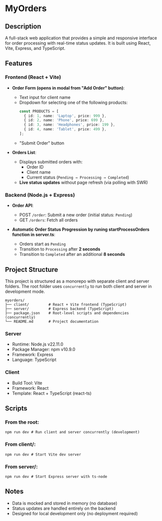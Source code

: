 # MyOrders

## Description

A full-stack web application that provides a simple and responsive interface for order processing with real-time status updates. It is built using React, Vite, Express, and TypeScript.

## Features

### Frontend (React + Vite)

- **Order Form (opens in modal from "Add Order" button)**:

  - Text input for client name
  - Dropdown for selecting one of the following products:
    ```ts
    const PRODUCTS = [
      { id: 1, name: 'Laptop', price: 999 },
      { id: 2, name: 'Phone', price: 699 },
      { id: 3, name: 'Headphones', price: 199 },
      { id: 4, name: 'Tablet', price: 499 },
    ];
    ```
  - "Submit Order" button

- **Orders List**:
  - Displays submitted orders with:
    - Order ID
    - Client name
    - Current status (`Pending → Processing → Completed`)
  - **Live status updates** without page refresh (via polling with SWR)

### Backend (Node.js + Express)

- **Order API**:

  - POST `/order`: Submit a new order (initial status: `Pending`)
  - GET `/orders`: Fetch all orders

- **Automatic Order Status Progression by runing startProcessOrders function in server.ts**:
  - Orders start as `Pending`
  - Transition to `Processing` after **2 seconds**
  - Transition to `Completed` after an additional **8 seconds**

## Project Structure

This project is structured as a monorepo with separate client and server folders. The root folder uses `concurrently` to run both client and server in development mode.

```
myorders/
├── client/         # React + Vite frontend (TypeScript)
├── server/         # Express backend (TypeScript)
├── package.json    # Root-level scripts and dependencies (concurrently)
└── README.md       # Project documentation
```

### Server

- Runtime: Node.js v22.11.0
- Package Manager: npm v10.9.0
- Framework: Express
- Language: TypeScript

### Client

- Build Tool: Vite
- Framework: React
- Template: React + TypeScript (react-ts)

## Scripts

### From the root:

`npm run dev # Run client and server concurrently (development)`

### From client/:

`npm run dev # Start Vite dev server`

### From server/:

`npm run dev # Start Express server with ts-node`

## Notes

- Data is mocked and stored in memory (no database)
- Status updates are handled entirely on the backend
- Designed for local development only (no deployment required)
